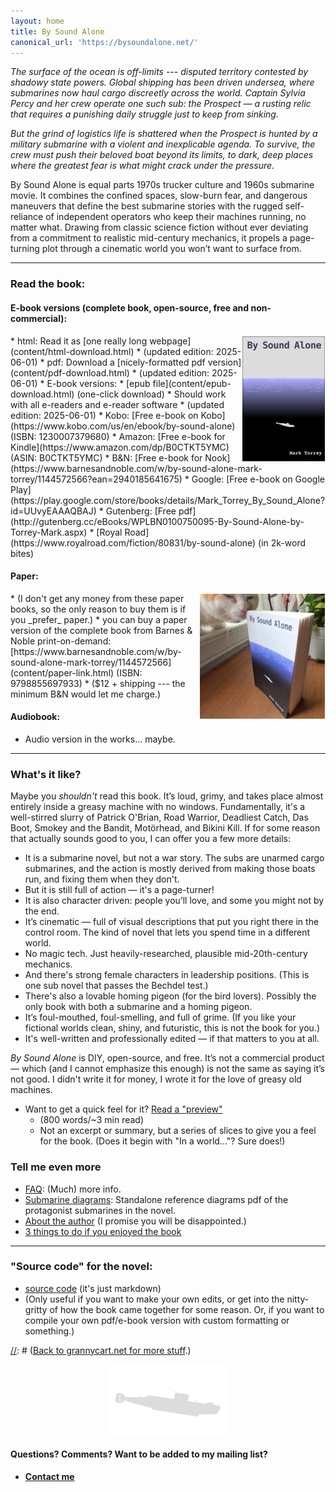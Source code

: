 ```yaml
---
layout: home
title: By Sound Alone
canonical_url: 'https://bysoundalone.net/'
---
```


_The surface of the ocean is off-limits --- disputed territory contested
by shadowy state powers. Global shipping has been driven undersea,
where submarines now haul cargo discreetly across the world. Captain
Sylvia Percy and her crew operate one such sub: the *Prospect* — a
rusting relic that requires a punishing daily struggle just to keep from
sinking._

_But the grind of logistics life is shattered when the *Prospect* is
hunted by a military submarine with a violent and inexplicable agenda.
To survive, the crew must push their beloved boat beyond its limits, to
dark, deep places where the greatest fear is what might crack under the
pressure._

By Sound Alone is equal parts 1970s trucker culture and 1960s submarine
movie. It combines the confined spaces, slow-burn fear, and dangerous
maneuvers that define the best submarine stories with the rugged
self-reliance of independent operators who keep their machines running,
no matter what. Drawing from classic science fiction without ever
deviating from a commitment to realistic mid-century mechanics, it
propels a page-turning plot through a cinematic world you won’t want
to surface from.

----------------------------------------

### Read the book: 

#### E-book versions (complete book, open-source, free and non-commercial):
<img style="float:right; border:1px solid #FFFFFF;" alt="mini cover" src="assets/images/mini-cover.png" height=200px>
* html: Read it as [one really long webpage](content/html-download.html)
    * (updated edition: 2025-06-01)
* pdf: Download a [nicely-formatted pdf version](content/pdf-download.html)
    * (updated edition: 2025-06-01)
* E-book versions:
	* [epub file](content/epub-download.html) (one-click download)
		* Should work with all e-readers and e-reader software
        * (updated edition: 2025-06-01)
    * Kobo: [Free e-book on Kobo](https://www.kobo.com/us/en/ebook/by-sound-alone) (ISBN: 1230007379680)
    * Amazon: [Free e-book for Kindle](https://www.amazon.com/dp/B0CTKT5YMC) (ASIN: B0CTKT5YMC)
    * B&N: [Free e-book for Nook](https://www.barnesandnoble.com/w/by-sound-alone-mark-torrey/1144572566?ean=2940185641675)
	* Google: [Free e-book on Google Play](https://play.google.com/store/books/details/Mark_Torrey_By_Sound_Alone?id=UUvyEAAAQBAJ)
	* Gutenberg: [Free pdf](http://gutenberg.cc/eBooks/WPLBN0100750095-By-Sound-Alone-by-Torrey-Mark.aspx)
* [Royal Road](https://www.royalroad.com/fiction/80831/by-sound-alone) (in 2k-word bites)

#### Paper: 
<img style="float:right; border:1px solid #FFFFFF;" alt="paper book with Pawpaw" src="assets/images/pawpaw-cover.png" height=200px>
* (I don't get any money from these paper books, so the only reason to buy them is if you _prefer_ paper.)
* you can buy a paper version of the complete book from Barnes & Noble print-on-demand: [https://www.barnesandnoble.com/w/by-sound-alone-mark-torrey/1144572566](content/paper-link.html) (ISBN: 9798855697933)
    * ($12 + shipping --- the minimum B&N would let me charge.) 

#### Audiobook:
* Audio version in the works... maybe.

----------------------------------------

### What's it like? 
Maybe you _shouldn't_ read this book. It’s loud, grimy, and takes
place almost entirely inside a greasy machine with no windows.
Fundamentally, it's a well-stirred slurry of Patrick O'Brian, Road
Warrior, Deadliest Catch, Das Boot, Smokey and the Bandit, Motörhead,
and Bikini Kill. If for some reason that actually sounds good to you, I
can offer you a few more details:

* It is a submarine novel, but not a war story. The subs are unarmed cargo submarines, and the action is mostly derived from making those boats run, and fixing them when they don't.
* But it is still full of action — it's a page-turner!
* It is also character driven: people you’ll love, and some you might not by the end.
* It’s cinematic — full of visual descriptions that put you right there in the control room. The kind of novel that lets you spend time in a different world.
* No magic tech. Just heavily-researched, plausible mid-20th-century mechanics.
* And there's strong female characters in leadership positions. (This is one sub novel that passes the Bechdel test.)
* There's also a lovable homing pigeon (for the bird lovers). Possibly the only book with both a submarine and a homing pigeon.
* It’s foul-mouthed, foul-smelling, and full of grime. (If you like your fictional worlds clean, shiny, and futuristic, this is not the book for you.) 
* It's well-written and professionally edited — if that matters to you at all.

_By Sound Alone_ is DIY, open-source, and free. It’s not a commercial
product — which (and I cannot emphasize this enough) is not the same
as saying it’s not good. I didn't write it for money, I wrote it for
the love of greasy old machines.

* Want to get a quick feel for it? [Read a "preview"](_posts/2024-03-01-preview.md)
    * (800 words/~3 min read)
    * Not an excerpt or summary, but a series of slices to give you a feel for the book. (Does it begin with "In a world..."? Sure does!) 

### Tell me even more
* [FAQ](content/FAQ): (Much) more info.
* [Submarine diagrams](content/diagrams-download.html): Standalone reference diagrams pdf of the protagonist submarines in the novel.
* [About the author](content/about-the-author) (I promise you will be disappointed.)
* [3 things to do if you enjoyed the book](content/what-to-do-if-you-enjoyed-the-book)

[//]: # (Removed this bullet 2024-01-13: Not ready to commit to a whole book yet? Here's a short story I'm working on that is set in the same universe, still with plenty of submarine action: Untitled Short Story 13k wordscontent/untitled-submarine-short-story.md)

----------------------------------------

### "Source code" for the novel:
* [source code](http://github.com/grannycart/by-sound-alone_source/) (it's just markdown) 
* (Only useful if you want to make your own edits, or get into the nitty-gritty of how the book came together for some reason. Or, if you want to compile your own pdf/e-book version with custom formatting or something.)

[//]: # ([Back to grannycart.net for more stuff](http://grannycart.net/).)

[//]: # (Enable above link back to grannycart only after grannycart is really built out as a serious thing. since I want to be able to send out the sub book link without sending out the grannycart link right at the moment.)

[//]: # (Eventually, when/if there is more than one story, this page should maybe be re-oriented towards the series, rather than the one book. Each story should just be part of this page, maybe. Depending on how the titles end up of course.)
  
<center><img src="assets/images/Gnat-silhowhite.png"></center>

#### Questions? Comments? Want to be added to my mailing list?
* **[Contact me](https://grannycart.net/contact)**



